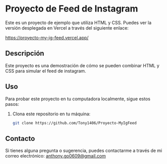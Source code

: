 # Proyecto de Feed de Instagram

Este es un proyecto de ejemplo que utiliza HTML y CSS. Puedes ver la versión desplegada en Vercel a través del siguiente enlace:

https://proyecto-my-ig-feed.vercel.app/

## Descripción

Este proyecto es una demostración de cómo se pueden combinar HTML y CSS para simular el feed de instagram.

## Uso

Para probar este proyecto en tu computadora localmente, sigue estos pasos:

1. Clona este repositorio en tu máquina:

   ```bash
   git clone https://github.com/Tony1406/Proyecto-MyIgFeed


## Contacto

Si tienes alguna pregunta o sugerencia, puedes contactarme a través de mi correo electrónico: anthony.go0609@gmail.com
